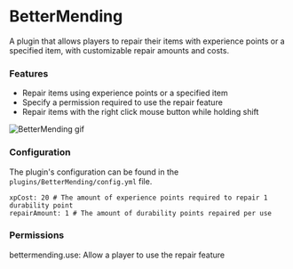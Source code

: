 # BetterMending
A plugin that allows players to repair their items with experience points or a specified item, with customizable repair amounts and costs.

### Features
- Repair items using experience points or a specified item
- Specify a permission required to use the repair feature
- Repair items with the right click mouse button while holding shift

![BetterMending gif](https://hynse.xyz/downloadable/bettermending.gif)


### Configuration
The plugin's configuration can be found in the `plugins/BetterMending/config.yml` file.
```
xpCost: 20 # The amount of experience points required to repair 1 durability point
repairAmount: 1 # The amount of durability points repaired per use
```



### Permissions
bettermending.use: Allow a player to use the repair feature
